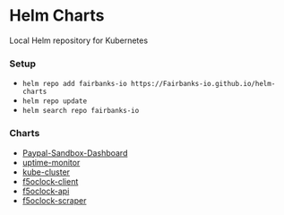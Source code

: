 # Helm Charts

Local Helm repository for Kubernetes

### Setup
- `helm repo add fairbanks-io https://Fairbanks-io.github.io/helm-charts`
- `helm repo update`
- `helm search repo fairbanks-io`

### Charts
- [Paypal-Sandbox-Dashboard](https://github.com/Fairbanks-io/PayPal-Sandbox-Dashboard)
- [uptime-monitor](https://github.com/Fairbanks-io/uptime-monitor)
- [kube-cluster](https://github.com/Fairbanks-io/kube-cluster)
- [f5oclock-client](https://github.com/Fairbanks-io/f5oclock)
- [f5oclock-api](https://github.com/Fairbanks-io/f5oclock)
- [f5oclock-scraper](https://github.com/Fairbanks-io/f5oclock)
